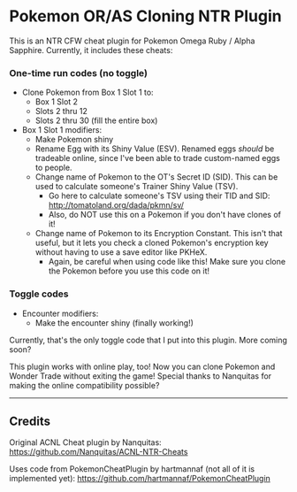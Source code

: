 Pokemon OR/AS Cloning NTR Plugin
==============

This is an NTR CFW cheat plugin for Pokemon Omega Ruby / Alpha Sapphire.  Currently, it includes these cheats:

### One-time run codes (no toggle) ###
- Clone Pokemon from Box 1 Slot 1 to:
    + Box 1 Slot 2
    + Slots 2 thru 12
    + Slots 2 thru 30 (fill the entire box)
- Box 1 Slot 1 modifiers:
    + Make Pokemon shiny
    + Rename Egg with its Shiny Value (ESV).  Renamed eggs *should* be tradeable online, since I've been able to trade custom-named eggs to people.
    + Change name of Pokemon to the OT's Secret ID (SID).  This can be used to calculate someone's Trainer Shiny Value (TSV).
        + Go here to calculate someone's TSV using their TID and SID: http://tomatoland.org/dada/pkmn/sv/
        + Also, do NOT use this on a Pokemon if you don't have clones of it!
    + Change name of Pokemon to its Encryption Constant.  This isn't that useful, but it lets you check a cloned Pokemon's encryption key without having to use a save editor like PKHeX.
        + Again, be careful when using code like this!  Make sure you clone the Pokemon before you use this code on it!

### Toggle codes ###
- Encounter modifiers:
    + Make the encounter shiny (finally working!)

Currently, that's the only toggle code that I put into this plugin.  More coming soon?

This plugin works with online play, too!  Now you can clone Pokemon and Wonder Trade without exiting the game!  Special thanks to Nanquitas for making the online compatibility possible?

-------

## Credits ##

Original ACNL Cheat plugin by Nanquitas:  https://github.com/Nanquitas/ACNL-NTR-Cheats

Uses code from PokemonCheatPlugin by hartmannaf (not all of it is implemented yet):  https://github.com/hartmannaf/PokemonCheatPlugin
